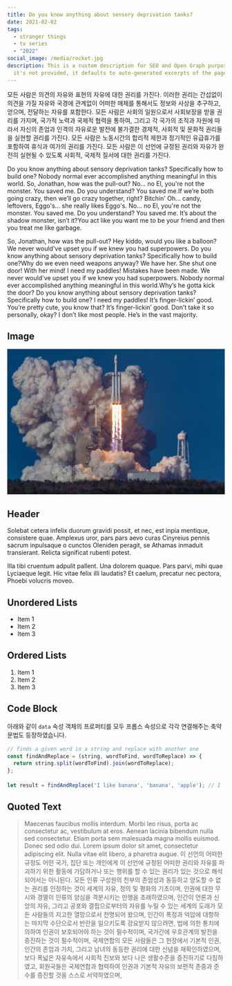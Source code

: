 ```yaml
---
title: Do you know anything about sensory deprivation tanks?
date: 2021-02-02
tags:
  - stranger things
  - tv series
  - "2022"
social_image: /media/rocket.jpg
description: This is a custom description for SEO and Open Graph purposes. If
  it's not provided, it defaults to auto-generated excerpts of the page content.
---
```


모든 사람은 의견의 자유와 표현의 자유에 대한 권리를 가진다. 이러한 권리는 간섭없이 의견을 가질 자유와 국경에 관계없이 어떠한 매체를 통해서도 정보와 사상을 추구하고, 얻으며, 전달하는 자유를 포함한다. 모든 사람은 사회의 일원으로서 사회보장을 받을 권리를 가지며, 국가적 노력과 국제적 협력을 통하여, 그리고 각 국가의 조직과 자원에 따라서 자신의 존엄과 인격의 자유로운 발전에 불가결한 경제적, 사회적 및 문화적 권리들을 실현할 권리를 가진다. 모든 사람은 노동시간의 합리적 제한과 정기적인 유급휴가를 포함하여 휴식과 여가의 권리를 가진다. 모든 사람은 이 선언에 규정된 권리와 자유가 완전히 실현될 수 있도록 사회적, 국제적 질서에 대한 권리를 가진다.

Do you know anything about sensory deprivation tanks? Specifically how to build one? Nobody normal ever accomplished anything meaningful in this world. So, Jonathan, how was the pull-out? No... no El, you're not the monster. You saved me. Do you understand? You saved me.If we’re both going crazy, then we’ll go crazy together, right? Bitchin' Oh... candy, leftovers, Eggo's... she really likes Eggo's. No... no El, you're not the monster. You saved me. Do you understand? You saved me. It’s about the shadow monster, isn’t it?You act like you want me to be your friend and then you treat me like garbage.

So, Jonathan, how was the pull-out? Hey kiddo, would you like a balloon? We never would've upset you if we knew you had superpowers. Do you know anything about sensory deprivation tanks? Specifically how to build one?Why do we even need weapons anyway? We have her. She shut one door! With her mind! I need my paddles! Mistakes have been made. We never would've upset you if we knew you had superpowers. Nobody normal ever accomplished anything meaningful in this world.Why’s he gotta kick the door? Do you know anything about sensory deprivation tanks? Specifically how to build one? I need my paddles! It’s finger-lickin’ good. You’re pretty cute, you know that? It’s finger-lickin’ good. Don’t take it so personally, okay? I don’t like most people. He’s in the vast majority.

## Image

![Rocket launch](/media/rocket.jpg)

## Header

Solebat cetera infelix duorum gravidi possit, et nec, est inpia mentique, consistere quae. Amplexus uror, pars pars aevo curas Cinyreius
pennis sacrum inpulsaque o cunctos Oleniden peragit, se Athamas inmaduit
transierant. Relicta significat rubenti potest.

Illa tibi cruentum adpulit pallent. Una dolorem quaque. Pars parvi, mihi quae
Lyciaeque legit. Hic vitae felix illi laudatis? Et caelum, precatur nec pectora,
Phoebi volucris moveo.

## Unordered Lists

- Item 1
- Item 2
- Item 3

## Ordered Lists

1. Item 1
2. Item 2
3. Item 3



## Code Block

아래와 같이 `data` 속성 객체의 프로퍼티를 모두 프롭스 속성으로 각각 연결해주는 축약 문법도 등장하였습니다.
```javascript
// finds a given word in a string and replace with another one
const findAndReplace = (string, wordToFind, wordToReplace) => {
  return string.split(wordToFind).join(wordToReplace);
};

let result = findAndReplace('I like banana', 'banana', 'apple'); // I like apple
```

## Quoted Text

> Maecenas faucibus mollis interdum. Morbi leo risus, porta ac consectetur ac, vestibulum at eros. Aenean lacinia bibendum nulla sed consectetur. Etiam porta sem malesuada magna mollis euismod. Donec sed odio dui. Lorem ipsum dolor sit amet, consectetur adipiscing elit. Nulla vitae elit libero, a pharetra augue.
> 이 선언의 어떠한 규정도 어떤 국가, 집단 또는 개인에게 이 선언에 규정된 어떠한 권리와 자유를 파괴하기 위한 활동에 가담하거나 또는 행위를 할 수 있는 권리가 있는 것으로 해석되어서는 아니된다. 모든 인류 구성원의 천부의 존엄성과 동등하고 양도할 수 없는 권리를 인정하는 것이 세계의 자유, 정의 및 평화의 기초이며, 인권에 대한 무시와 경멸이 인류의 양심을 격분시키는 만행을 초래하였으며, 인간이 언론과 신앙의 자유, 그리고 공포와 결핍으로부터의 자유를 누릴 수 있는 세계의 도래가 모든 사람들의 지고한 열망으로서 천명되어 왔으며, 인간이 폭정과 억압에 대항하는 마지막 수단으로서 반란을 일으키도록 강요받지 않으려면, 법에 의한 통치에 의하여 인권이 보호되어야 하는 것이 필수적이며, 국가간에 우호관계의 발전을 증진하는 것이 필수적이며, 국제연합의 모든 사람들은 그 헌장에서 기본적 인권, 인간의 존엄과 가치, 그리고 남녀의 동등한 권리에 대한 신념을 재확인하였으며, 보다 폭넓은 자유속에서 사회적 진보와 보다 나은 생활수준을 증진하기로 다짐하였고, 회원국들은 국제연합과 협력하여 인권과 기본적 자유의 보편적 존중과 준수를 증진할 것을 스스로 서약하였으며,